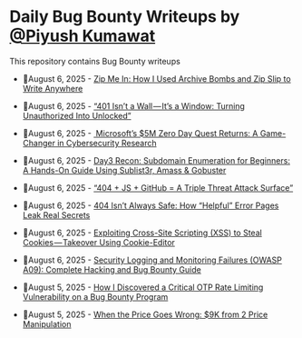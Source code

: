 # Daily Bug Bounty Writeups by [@Piyush Kumawat](https://twitter.com/piyush_supiy) 
This repository contains Bug Bounty writeups

<!-- BLOG-POST-LIST:START -->
 - 💯August 6, 2025 - [Zip Me In: How I Used Archive Bombs and Zip Slip to Write Anywhere](https://infosecwriteups.com/zip-me-in-how-i-used-archive-bombs-and-zip-slip-to-write-anywhere-4032dda9c04f?source=rss------bug_bounty-5) 

 - 💯August 6, 2025 - [“401 Isn’t a Wall — It’s a Window: Turning Unauthorized Into Unlocked”](https://medium.com/meetcyber/401-isnt-a-wall-it-s-a-window-turning-unauthorized-into-unlocked-4ce72cd382be?source=rss------bug_bounty-5) 

 - 💯August 6, 2025 - [️ Microsoft’s $5M Zero Day Quest Returns: A Game-Changer in Cybersecurity Research](https://medium.com/@dutttarush9360/%EF%B8%8F-microsofts-5m-zero-day-quest-returns-a-game-changer-in-cybersecurity-research-a92dffb89646?source=rss------bug_bounty-5) 

 - 💯August 6, 2025 - [Day3 Recon: Subdomain Enumeration for Beginners: A Hands-On Guide Using Sublist3r, Amass &amp; Gobuster](https://infosecwriteups.com/day3-recon-subdomain-enumeration-for-beginners-a-hands-on-guide-using-sublist3r-amass-gobuster-20ce5cacab81?source=rss------bug_bounty-5) 

 - 💯August 6, 2025 - [“404 + JS + GitHub = A Triple Threat Attack Surface”](https://javascript.plainenglish.io/404-js-github-a-triple-threat-attack-surface-82775003f078?source=rss------bug_bounty-5) 

 - 💯August 6, 2025 - [404 Isn’t Always Safe: How “Helpful” Error Pages Leak Real Secrets](https://medium.com/meetcyber/404-isnt-always-safe-how-helpful-error-pages-leak-real-secrets-b6996f0283a3?source=rss------bug_bounty-5) 

 - 💯August 6, 2025 - [Exploiting Cross-Site Scripting &lpar;XSS&rpar; to Steal Cookies — Takeover Using Cookie-Editor](https://infosecwriteups.com/exploiting-cross-site-scripting-xss-to-steal-cookies-takeover-using-cookie-editor-abd98e0849d2?source=rss------bug_bounty-5) 

 - 💯August 6, 2025 - [Security Logging and Monitoring Failures &lpar;OWASP A09&rpar;: Complete Hacking and Bug Bounty Guide](https://medium.com/@jpablo13/security-logging-and-monitoring-failures-owasp-a09-complete-hacking-and-bug-bounty-guide-8533fa2d8c3d?source=rss------bug_bounty-5) 

 - 💯August 5, 2025 - [How I Discovered a Critical OTP Rate Limiting Vulnerability on a Bug Bounty Program](https://medium.com/@secourses8/how-i-discovered-a-critical-otp-rate-limiting-vulnerability-on-a-bug-bounty-program-e8386e857579?source=rss------bug_bounty-5) 

 - 💯August 5, 2025 - [When the Price Goes Wrong: $9K from 2 Price Manipulation](https://ay0ub-n0uri.medium.com/when-the-price-goes-wrong-9k-from-2-price-manipulation-343b839bd522?source=rss------bug_bounty-5) 
<!-- BLOG-POST-LIST:END -->
